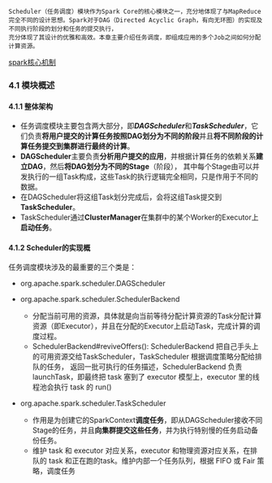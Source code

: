 
    Scheduler（任务调度）模块作为Spark Core的核心模块之一，充分地体现了与MapReduce完全不同的设计思想。Spark对于DAG（Directed Acyclic Graph，有向无环图）的实现及不同执行阶段的划分和任务的提交执行，
    充分体现了其设计的优雅和高效。本章主要介绍任务调度，即组成应用的多个Job之间如何分配计算资源。

[spark核心机制](https://blog.csdn.net/qq_1018944104/article/details/85714631)

### 4.1 模块概述

#### 4.1.1 整体架构

- 任务调度模块主要包含两大部分，即***DAGScheduler***和***TaskScheduler***，它们负责**将用户提交的计算任务按照DAG划分为不同的阶段**并且**将不同阶段的计算任务提交到集群进行最终的计算**。
- **DAGScheduler**主要负责**分析用户提交的应用**，并根据计算任务的依赖关系**建立DAG**，然后**将DAG划分为不同的Stage**（阶段），
其中每个Stage由可以并发执行的一组Task构成，这些Task的执行逻辑完全相同，只是作用于不同的数据。
- 在DAGScheduler将这组Task划分完成后，会将这组Task提交到 **TaskScheduler**。
- TaskScheduler通过**ClusterManager**在集群中的某个Worker的Executor上**启动任务**。


#### 4.1.2 Scheduler的实现概
任务调度模块涉及的最重要的三个类是：
- org.apache.spark.scheduler.DAGScheduler

- org.apache.spark.scheduler.SchedulerBackend 
   - 分配当前可用的资源，具体就是向当前等待分配计算资源的Task分配计算资源（即Executor），并且在分配的Executor上启动Task，完成计算的调度过程。
   - SchedulerBackend#reviveOffers(): SchedulerBackend 把自己手头上的可用资源交给TaskScheduler，TaskScheduler 根据调度策略分配给排队的任务，
   返回一批可执行的任务描述，SchedulerBackend 负责 launchTask，即最终把 task 塞到了 executor 模型上，executor 里的线程池会执行 task 的 run()
     
- org.apache.spark.scheduler.TaskScheduler
   - 作用是为创建它的SparkContext**调度任务**，即从DAGScheduler接收不同Stage的任务，并且**向集群提交这些任务**，并为执行特别慢的任务启动备份任务。
   - 维护 task 和 executor 对应关系，executor 和物理资源对应关系，在排队的 task 和正在跑的task。维护内部一个任务队列，根据 FIFO 或 Fair 策略，调度任务
